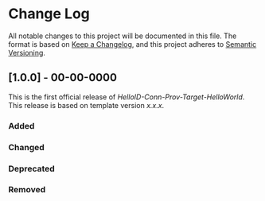 # Change Log

All notable changes to this project will be documented in this file. The format is based on [Keep a Changelog](https://keepachangelog.com), and this project adheres to [Semantic Versioning](https://semver.org).

## [1.0.0] - 00-00-0000

This is the first official release of _HelloID-Conn-Prov-Target-HelloWorld_. This release is based on template version _x.x.x_.

### Added

### Changed

### Deprecated

### Removed